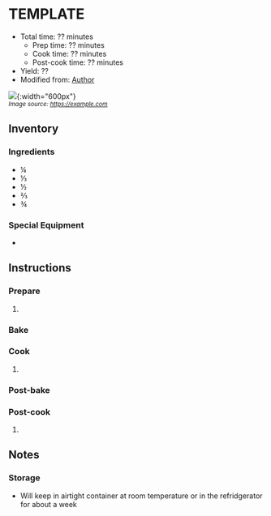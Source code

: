 # TEMPLATE

- Total time: ?? minutes
    - Prep time: ?? minutes
    - Cook time: ?? minutes
    - Post-cook time: ?? minutes
- Yield: ??
- Modified from: [Author](https://example.com)

![](./hero.jpg){:width="600px"}
<br />
_<sup>Image source: <https://example.com></sup>_

## Inventory

### Ingredients

- ¼
- ⅓
- ½
- ⅔
- ¾

### Special Equipment

-

## Instructions

### Prepare

1.

### Bake
### Cook

1.

### Post-bake
### Post-cook

1. 

## Notes

### Storage

- Will keep in airtight container at room temperature or in the refridgerator for about a week
